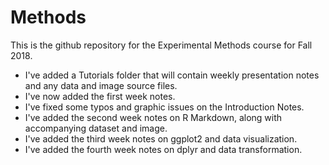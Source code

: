 # Methods
This is the github repository for the Experimental Methods course for Fall 2018. 

* I've added a Tutorials folder that will contain weekly presentation notes and any data and image source files. 
* I've now added the first week notes. 
* I've fixed some typos and graphic issues on the Introduction Notes.
* I've added the second week notes on R Markdown, along with accompanying dataset and image.
* I've added the third week notes on ggplot2 and data visualization.
* I've added the fourth week notes on dplyr and data transformation.
